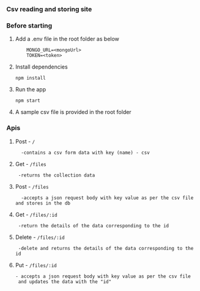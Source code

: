 ### Csv reading and storing site

### Before starting 
1. Add a .env file in the root folder as below
    ```
        MONGO_URL=<mongoUrl>
        TOKEN=<token>
    ```

2. Install dependencies
    ```
    npm install
    ```
3. Run the app
    ```
    npm start
    ```
4. A sample csv file is provided in the root folder

### Apis

1. Post -  `/`
    ```
      -contains a csv form data with key (name) - csv
    ```
    
2. Get -  `/files`
    ```
     -returns the collection data
    ```
    
3. Post -  `/files`
   ```     
     -accepts a json request body with key value as per the csv file and stores in the db
    ```
4. Get - `/files/:id`
    ```
     -return the details of the data corresponding to the id
    ```
    
5. Delete -  `/files/:id`
    ```
     -delete and returns the details of the data corresponding to the id
    ```
6. Put -  `/files/:id`
    ```
    - accepts a json request body with key value as per the csv file 
     and updates the data with the "id"
    ```
     


